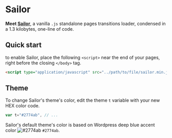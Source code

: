 # Sailor

**Meet [Sailor][1]**, a vanilla `.js` standalone pages transitions loader, condensed in a 1.3 kilobytes, one-line of code.

## Quick start

to enable Sailor, place the following `<script>` near the end of your pages, right before the closing `</body>` tag.

```html
<script type="application/javascript" src="../path/to/file/sailor.min.js"></script>
```

## Theme

To change Sailor's theme's color, edit the theme ` t ` variable with your new HEX color code.

```js
var t="#2774ab", // ...
```

Sailor's default theme's color is based on Wordpress deep blue accent color ![#2774ab](https://via.placeholder.com/15/2774ab/000000?text=+) `#2774ab`.

[1]: https://github.com/amarinediary/Sailor/blob/main/README.md

